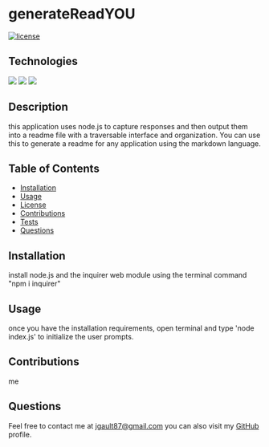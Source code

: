 # generateReadYOU
  
  [![license](https://img.shields.io/badge/License-MIT-green.svg)](https://opensource.org/licenses/MIT)

 
  
  ## Technologies
  ![](https://img.shields.io/badge/javaScript-brightgreen.svg)
![](https://img.shields.io/badge/Node.js-brightgreen.svg)
![](https://img.shields.io/badge/WebkitModules-brightgreen.svg)


  ## Description 
  this application uses node.js to capture responses and then output them into a readme file with a traversable interface and organization. You can use this to generate a readme for any application using the markdown language.
  

  ## Table of Contents
  * [Installation](#installation)
  * [Usage](#usage)
  * [License](#license)
  * [Contributions](#contributions)
  * [Tests](#tests)
  * [Questions](#questions)
  
  ## Installation 
  install node.js and the inquirer web module using the terminal command "npm i inquirer" 

  ## Usage 
  once you have the installation requirements, open terminal and type 'node index.js' to initialize the user prompts. 

  ## Contributions
  me


  ## Questions 
  
  Feel free to contact me at jgault87@gmail.com 
  you can also visit my [GitHub](https://github.com/jgault87) profile.
  



